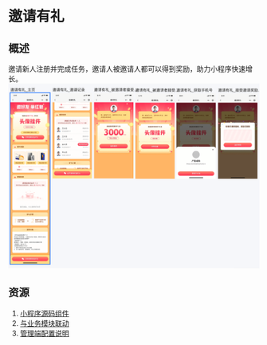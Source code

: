 # 邀请有礼

## 概述

邀请新人注册并完成任务，邀请人被邀请人都可以得到奖励，助力小程序快速增长。
![](./docs/jiaohu.png)

## 资源

1. [小程序源码组件](./miniprogram/)
2. [与业务模块联动](./docs/diy.md)
3. [管理端配置说明](./docs/admin.md)
